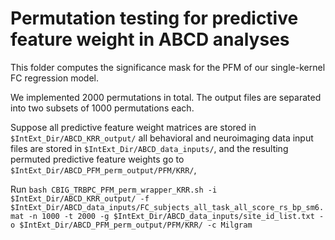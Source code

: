 # Permutation testing for predictive feature weight in ABCD analyses

This folder computes the significance mask for the PFM of our single-kernel FC regression model.

We implemented 2000 permutations in total. The output files are separated into two subsets of 1000 permutations each.

Suppose all predictive feature weight matrices are stored in `$IntExt_Dir/ABCD_KRR_output/` all behavioral and neuroimaging data input files are stored in `$IntExt_Dir/ABCD_data_inputs/`, and the resulting permuted predictive feature weights go to `$IntExt_Dir/ABCD_PFM_perm_output/PFM/KRR/`,

Run `bash CBIG_TRBPC_PFM_perm_wrapper_KRR.sh -i $IntExt_Dir/ABCD_KRR_output/ -f $IntExt_Dir/ABCD_data_inputs/FC_subjects_all_task_all_score_rs_bp_sm6.mat -n 1000 -t 2000 -g $IntExt_Dir/ABCD_data_inputs/site_id_list.txt -o $IntExt_Dir/ABCD_PFM_perm_output/PFM/KRR/ -c Milgram`
